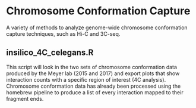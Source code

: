 # Chromosome Conformation Capture
A variety of methods to analyze genome-wide chromosome conformation capture techniques, such as Hi-C and 3C-seq. 


## insilico_4C_celegans.R
This script will look in the two sets of chromosome conformation data produced by the Meyer lab (2015 and 2017) and export plots that show interaction counts with a specific region of interest (4C analysis). Chromosome conformation data has already been processed using the homebrew pipeline to produce a list of every interaction mapped to their fragment ends.
